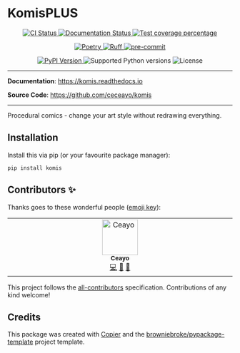 # KomisPLUS

<p align="center">
  <a href="https://github.com/ceceayo/komis/actions/workflows/ci.yml?query=branch%3Amain">
    <img src="https://img.shields.io/github/actions/workflow/status/ceceayo/komis/ci.yml?branch=main&label=CI&logo=github&style=flat-square" alt="CI Status" >
  </a>
  <a href="https://komis.readthedocs.io">
    <img src="https://img.shields.io/readthedocs/komis.svg?logo=read-the-docs&logoColor=fff&style=flat-square" alt="Documentation Status">
  </a>
  <a href="https://codecov.io/gh/ceceayo/komis">
    <img src="https://img.shields.io/codecov/c/github/ceceayo/komis.svg?logo=codecov&logoColor=fff&style=flat-square" alt="Test coverage percentage">
  </a>
</p>
<p align="center">
  <a href="https://python-poetry.org/">
    <img src="https://img.shields.io/endpoint?url=https://python-poetry.org/badge/v0.json" alt="Poetry">
  </a>
  <a href="https://github.com/astral-sh/ruff">
    <img src="https://img.shields.io/endpoint?url=https://raw.githubusercontent.com/astral-sh/ruff/main/assets/badge/v2.json" alt="Ruff">
  </a>
  <a href="https://github.com/pre-commit/pre-commit">
    <img src="https://img.shields.io/badge/pre--commit-enabled-brightgreen?logo=pre-commit&logoColor=white&style=flat-square" alt="pre-commit">
  </a>
</p>
<p align="center">
  <a href="https://pypi.org/project/komis/">
    <img src="https://img.shields.io/pypi/v/komis.svg?logo=python&logoColor=fff&style=flat-square" alt="PyPI Version">
  </a>
  <img src="https://img.shields.io/pypi/pyversions/komis.svg?style=flat-square&logo=python&amp;logoColor=fff" alt="Supported Python versions">
  <img src="https://img.shields.io/pypi/l/komis.svg?style=flat-square" alt="License">
</p>

---

**Documentation**: <a href="https://komis.readthedocs.io" target="_blank">https://komis.readthedocs.io </a>

**Source Code**: <a href="https://github.com/ceceayo/komis" target="_blank">https://github.com/ceceayo/komis </a>

---

Procedural comics - change your art style without redrawing everything.

## Installation

Install this via pip (or your favourite package manager):

`pip install komis`

## Contributors ✨

Thanks goes to these wonderful people ([emoji key](https://allcontributors.org/docs/en/emoji-key)):

<!-- prettier-ignore-start -->
<!-- ALL-CONTRIBUTORS-LIST:START - Do not remove or modify this section -->
<!-- prettier-ignore-start -->
<!-- markdownlint-disable -->
<table>
  <tbody>
    <tr>
      <td align="center" valign="top" width="14.28%"><a href="https://github.com/ceceayo"><img src="https://avatars.githubusercontent.com/u/100067092?v=4?s=80" width="80px;" alt="Ceayo"/><br /><sub><b>Ceayo</b></sub></a><br /><a href="https://github.com/ceceayo/komis/commits?author=ceceayo" title="Code">💻</a> <a href="#ideas-ceceayo" title="Ideas, Planning, & Feedback">🤔</a> <a href="https://github.com/ceceayo/komis/commits?author=ceceayo" title="Documentation">📖</a></td>
    </tr>
  </tbody>
</table>

<!-- markdownlint-restore -->
<!-- prettier-ignore-end -->

<!-- ALL-CONTRIBUTORS-LIST:END -->
<!-- prettier-ignore-end -->

This project follows the [all-contributors](https://github.com/all-contributors/all-contributors) specification. Contributions of any kind welcome!

## Credits

This package was created with
[Copier](https://copier.readthedocs.io/) and the
[browniebroke/pypackage-template](https://github.com/browniebroke/pypackage-template)
project template.
